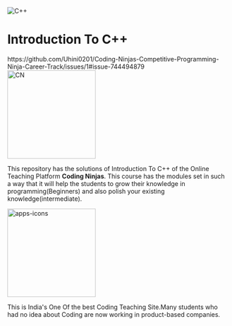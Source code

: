 ![C++](https://user-images.githubusercontent.com/59994163/99360607-e1b85b00-28d6-11eb-90d5-38efcab6477f.png)
<!DOCTYPE html>
<html lang="en" dir="ltr">
  <head>
  </head>
  <body>
    <h1 font-family: 'Sacramento', cursive;>Introduction To C++</h1>
    https://github.com/Uhini0201/Coding-Ninjas-Competitive-Programming-Ninja-Career-Track/issues/1#issue-744494879
    <img src="images/CodingNinjas.png" alt="CN" width="200px">
    <p>This repository has the solutions of Introduction To C++ of the Online Teaching Platform <strong> Coding Ninjas</strong>.
    This course has the modules set in such a way that it will help the students to grow their knowledge in programming(Beginners)
  and also polish your existing knowledge(intermediate).</p>
    <img class="apps" src="images/apps-icons.png" alt="apps-icons" width="200px">
    <p>This is India's One Of the best Coding Teaching Site.Many students who had no idea about Coding are now
    working in product-based companies.</p>
  </body>
</html>
